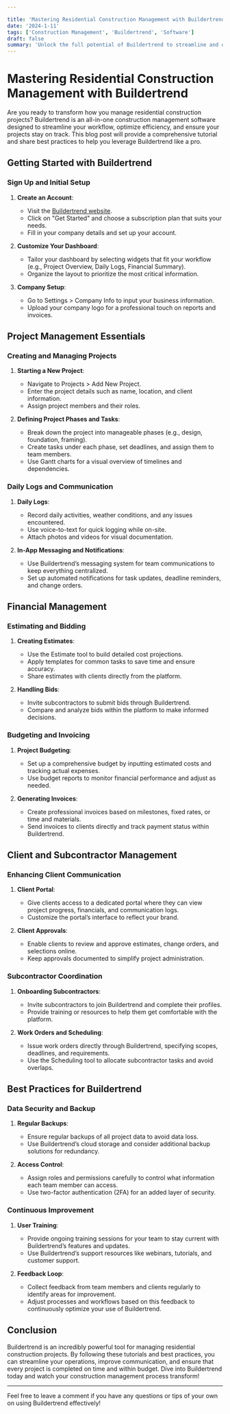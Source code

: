 ```yaml
---

title: 'Mastering Residential Construction Management with Buildertrend'
date: '2024-1-11'
tags: ['Construction Management', 'Buildertrend', 'Software']
draft: false
summary: 'Unlock the full potential of Buildertrend to streamline and optimize residential construction management with this in-depth tutorial and best practices guide.'
---
```


# Mastering Residential Construction Management with Buildertrend

Are you ready to transform how you manage residential construction projects? Buildertrend is an all-in-one construction management software designed to streamline your workflow, optimize efficiency, and ensure your projects stay on track. This blog post will provide a comprehensive tutorial and share best practices to help you leverage Buildertrend like a pro.

## Getting Started with Buildertrend

### Sign Up and Initial Setup

1. **Create an Account**:
    - Visit the [Buildertrend website](https://www.buildertrend.com).
    - Click on "Get Started" and choose a subscription plan that suits your needs.
    - Fill in your company details and set up your account.

2. **Customize Your Dashboard**:
    - Tailor your dashboard by selecting widgets that fit your workflow (e.g., Project Overview, Daily Logs, Financial Summary).
    - Organize the layout to prioritize the most critical information.

3. **Company Setup**:
    - Go to Settings > Company Info to input your business information.
    - Upload your company logo for a professional touch on reports and invoices.

## Project Management Essentials

### Creating and Managing Projects

1. **Starting a New Project**:
    - Navigate to Projects > Add New Project.
    - Enter the project details such as name, location, and client information.
    - Assign project members and their roles.

2. **Defining Project Phases and Tasks**:
    - Break down the project into manageable phases (e.g., design, foundation, framing).
    - Create tasks under each phase, set deadlines, and assign them to team members.
    - Use Gantt charts for a visual overview of timelines and dependencies.

### Daily Logs and Communication

1. **Daily Logs**:
    - Record daily activities, weather conditions, and any issues encountered.
    - Use voice-to-text for quick logging while on-site.
    - Attach photos and videos for visual documentation.

2. **In-App Messaging and Notifications**:
    - Use Buildertrend’s messaging system for team communications to keep everything centralized.
    - Set up automated notifications for task updates, deadline reminders, and change orders.

## Financial Management

### Estimating and Bidding

1. **Creating Estimates**:
    - Use the Estimate tool to build detailed cost projections.
    - Apply templates for common tasks to save time and ensure accuracy.
    - Share estimates with clients directly from the platform.

2. **Handling Bids**:
    - Invite subcontractors to submit bids through Buildertrend.
    - Compare and analyze bids within the platform to make informed decisions.

### Budgeting and Invoicing

1. **Project Budgeting**:
    - Set up a comprehensive budget by inputting estimated costs and tracking actual expenses.
    - Use budget reports to monitor financial performance and adjust as needed.

2. **Generating Invoices**:
    - Create professional invoices based on milestones, fixed rates, or time and materials.
    - Send invoices to clients directly and track payment status within Buildertrend.

## Client and Subcontractor Management

### Enhancing Client Communication

1. **Client Portal**:
    - Give clients access to a dedicated portal where they can view project progress, financials, and communication logs.
    - Customize the portal’s interface to reflect your brand.

2. **Client Approvals**:
    - Enable clients to review and approve estimates, change orders, and selections online.
    - Keep approvals documented to simplify project administration.

### Subcontractor Coordination

1. **Onboarding Subcontractors**:
    - Invite subcontractors to join Buildertrend and complete their profiles.
    - Provide training or resources to help them get comfortable with the platform.

2. **Work Orders and Scheduling**:
    - Issue work orders directly through Buildertrend, specifying scopes, deadlines, and requirements.
    - Use the Scheduling tool to allocate subcontractor tasks and avoid overlaps.

## Best Practices for Buildertrend

### Data Security and Backup

1. **Regular Backups**:
    - Ensure regular backups of all project data to avoid data loss.
    - Use Buildertrend’s cloud storage and consider additional backup solutions for redundancy.

2. **Access Control**:
    - Assign roles and permissions carefully to control what information each team member can access.
    - Use two-factor authentication (2FA) for an added layer of security.

### Continuous Improvement

1. **User Training**:
    - Provide ongoing training sessions for your team to stay current with Buildertrend’s features and updates.
    - Use Buildertrend’s support resources like webinars, tutorials, and customer support.

2. **Feedback Loop**:
    - Collect feedback from team members and clients regularly to identify areas for improvement.
    - Adjust processes and workflows based on this feedback to continuously optimize your use of Buildertrend.

## Conclusion

Buildertrend is an incredibly powerful tool for managing residential construction projects. By following these tutorials and best practices, you can streamline your operations, improve communication, and ensure that every project is completed on time and within budget. Dive into Buildertrend today and watch your construction management process transform!

---

Feel free to leave a comment if you have any questions or tips of your own on using Buildertrend effectively!